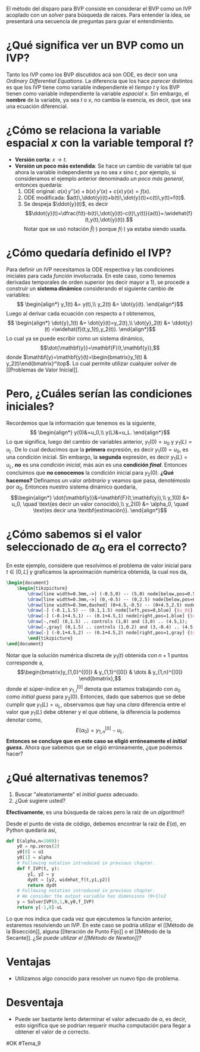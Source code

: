 El método del disparo para BVP consiste en considerar el BVP como un IVP acoplado con un _solver_ para búsqueda de raíces.
Para entender la idea, se presentará una secuencia de preguntas para guiar el entendimiento.
# ¿Qué significa ver un BVP como un IVP?
Tanto los IVP como los BVP discutidos acá son ODE, es decir son una _Ordinary Differential Equations_. La diferencia que los hace _parecer_ distintos es que los IVP tiene como variable independiente el _tiempo_ $t$ y los BVP tienen como variable independiente la variable _espacial_ $x$. Sin embargo, el **nombre** de la variable, ya sea $t$ o $x$, no cambia la esencia, es decir, que sea una ecuación diferencial.
# ¿Cómo se relaciona la variable espacial $x$ con la variable temporal $t$?
- **Versión corta**: $x \rightarrow t$.
- **Versión un poco más extendida**: Se hace un cambio de variable tal que ahora la variable independiente ya no sea $x$ sino $t$, por ejemplo, si consideramos el ejemplo anterior denominado _un poco más general_, entonces quedaría:
	1. ODE original: $a(x)\,y''(x)+b(x)\,y'(x)+c(x)\,y(x)=f(x)$.
	2. ODE modificada: $a(t)\,\ddot{y}(t)+b(t)\,\dot{y}(t)+c(t)\,y(t)=f(t)$.
	3. Se despeja $\ddot{y}(t)$, es decir $$\ddot{y}(t)=\dfrac{f(t)-b(t)\,\dot{y}(t)-c(t)\,y(t)}{a(t)}=:\widehat{f}(t,y(t),\dot{y}(t)).$$Notar que se usó notación $\widehat{f}(\cdot)$ porque $f(\cdot)$ ya estaba siendo usada.
# ¿Cómo quedaría definido el IVP?
Para definir un IVP necesitamos la ODE respectiva y las condiciones iniciales para cada _función_ involucrada. En este caso, como tenemos derivadas temporales de orden superior (es decir mayor a 1), se procede a construir un **sistema dinámico** considerando el siguiente cambio de variables:$$
\begin{align*}
	y_1(t) &= y(t),\\
	y_2(t) &= \dot{y}(t).
\end{align*}$$Luego al derivar cada ecuación con respecto a $t$ obtenemos,$$
\begin{align*}
	\dot{y}_1(t) &= \dot{y}(t)=y_2(t),\\
	\dot{y}_2(t) &= \ddot{y}(t) =\widehat{f}(t,y_1(t),y_2(t)).
\end{align*}$$Lo cual ya se puede escribir como un sistema dinámico,$$\dot{\mathbf{y}}=\mathbf{F}(t,\mathbf{y}),$$donde $\mathbf{y}=\mathbf{y}(t)=\begin{bmatrix}y_1(t) & y_2(t)\end{bmatrix}^\top$. Lo cual permite utilizar cualquier _solver_ de [[Problemas de Valor Inicial]].
# Pero, ¿Cuáles serían las condiciones iniciales?
Recordemos que la información que tenemos es la siguiente,$$
\begin{align*}
	y(0)&=u_0,\\
	y(L)&=u_L.
\end{align*}$$Lo que significa, luego del cambio de variables anterior, $y_1(0)=u_0$ y $y_1(L)=u_L$. De lo cual deducimos que la **primera** expresión, es decir  $y_1(0)=u_0$, es una condición inicial. Sin embargo, la **segunda** expresión, es decir $y_1(L)=u_L$, **no** es una _condición inicial_, más aún es una **condición _final_**. Entonces concluimos que **no conocemos** la condición inicial para $y_2(0)$.
**¿Qué hacemos?**
Definamos un valor _arbitrario_ y veamos que pasa, denotémoslo por $\alpha_0$. Entonces nuestro sistema dinámico quedaría,$$\begin{align*}
\dot{\mathbf{y}}&=\mathbf{F}(t,\mathbf{y}),\\
y_1(0) &= u_0, \quad \text{es decir un valor conocido},\\
y_2(0) &= \alpha_0, \quad \text{es decir una \textbf{estimación}}.
\end{align*}$$
# ¿Cómo sabemos si el valor seleccionado de $\alpha_0$ era el correcto?
En este ejemplo, considere que resolvimos el problema de valor inicial para $t\in[0,L]$ y graficamos la aproximación numérica obtenida, la cual nos da,
```tikz
\begin{document}
	\begin{tikzpicture}
        \draw[line width=0.3mm,->] (-0.5,0) -- (5,0) node[below,pos=0.5] {$x$};
        \draw[line width=0.3mm,->] (0,-0.5) -- (0,2.5) node[below,pos=0] {$x=0$};
        \draw[line width=0.3mm,dashed] (0+4.5,-0.5) -- (0+4.5,2.5) node[below,pos=0] {$x=L$};
        \draw[-] (-0.1,1.5) -- (0.1,1.5) node[left,pos=0,blue] {$u_0$};
        \draw[-] (-0.1+4.5,1) -- (0.1+4.5,1) node[right,pos=1,blue] {$u_L$};
        \draw[-,red] (0,1.5) .. controls (1,0) and (3,0) .. (4.5,1);
        \draw[-,gray] (0,1.5) .. controls (1,0.2) and (3,-0.4) .. (4.5,2);
        \draw[-] (-0.1+4.5,2) -- (0.1+4.5,2) node[right,pos=1,gray] {$y_{1,n}^{[0]} \approx y_1(L)$};
        \end{tikzpicture}
\end{document}
```
Notar que la solución numérica discreta de $y_1(t)$ obtenida con $n+1$ puntos corresponde a, $$\begin{bmatrix}y_{1,0}^{[0]} & y_{1,1}^{[0]} & \dots & y_{1,n}^{[0]} \end{bmatrix},$$donde el súper-índice en $y_{1,i}^{[0]}$ denota que estamos trabajando con $\alpha_0$ como _initial guess_ para $y_2(0)$. Entonces, dado que sabemos que se debe cumplir que $y_1(L)=u_L$, observamos que hay una _clara_ diferencia entre el valor que $y_1(L)$ debe obtener y el que obtiene, la diferencia la podemos denotar como,$$
E(\alpha_0)=y_{1,n}^{[0]}-u_L.
$$**Entonces se concluye que en este caso se eligió erróneamente el _initial guess_.**
Ahora que sabemos que se eligió erróneamente, ¿que podemos hacer?
# ¿Qué alternativas tenemos?
1. Buscar "aleatoriamente" el _initial guess_ adecuado.
2. ¿Qué sugiere usted?

**Efectivamente**, es una búsqueda de raíces pero la raíz de un _algoritmo_!!

Desde el punto de vista de código, debemos encontrar la raíz de $E(\alpha)$, en Python quedaría así,
```python
def E(alpha,n=1000):
    y0 = np.zeros(2)
    y0[0] = u1
    y0[1] = alpha
    # Following notation introduced in previous chapter.
    def f_IVP(t, y):
        y1, y2 = y
        dydt = [y2, widehat_f(t,y1,y2)]
        return dydt
    # Following notation introduced in previous chapter.
    # We consider the output variable has dimensions (N+1)x2
    y = SolverIVP(0,1,N,y0,f_IVP)
    return y[-1,0]-uL
```
Lo que nos indica que cada vez que ejecutemos la función anterior, estaremos resolviendo un IVP. En este caso se podría utilizar el [[Método de la Bisección]], alguna [[Iteración de Punto Fijo]] o el [[Método de la Secante]]. _¿Se puede utilizar el [[Método de Newton]]?_
# Ventajas
- Utilizamos algo conocido para resolver un nuevo tipo de problema.
# Desventaja
- Puede ser bastante lento determinar el valor adecuado de $\alpha$, es decir, esto significa que se podrían requerir mucha computación para llegar a obtener el valor de $\alpha$ correcto.

#OK 
#Tema_9 
